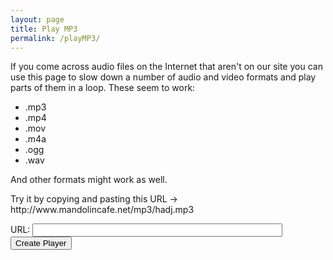 ```yaml
---
layout: page
title: Play MP3
permalink: /playMP3/
---
```

<div class="player">
<div id="audioPlayer"></div>
<div id="showPlayer">


<p>If you come across audio files on the Internet that aren't on our
site you can use this page to slow down a number of audio and video
formats and play parts of them in a loop.
These seem to work:
</p>

<ul>
<li>.mp3</li>
<li>.mp4</li>
<li>.mov</li>
<li>.m4a</li>
<li>.ogg</li>
<li>.wav</li>

</ul>  

<p>
And other formats might work as well.
</p>

<p>
Try it by copying and pasting this URL -> http://www.mandolincafe.net/mp3/hadj.mp3
</p>

URL: <input type="text" name="url" class="enter" value="" id="url" style="width: 400px;" >
<input type="button" class="filterButton" onclick="getURL()" value="Create Player">

</div>
</div>


<script>
function getURL() {

    var mp3url = document.getElementById("url").value;
    audioPlayer.innerHTML = createAudioPlayer();
    showPlayer.innerHTML = '<h4>Playing ' + mp3url + '</h4>';
    showPlayer.innerHTML += createMP3player('playABC', mp3url, 'mp3player_tunepage');
    createSliders('playABC');


}
function reloadPage() {
    window.location.reload(true);
}
</script>
<style>
.h-1-color {background: #455;}
.h-2-color {background: #1A1;}
.h-3-color {background: #455;}
</style>
